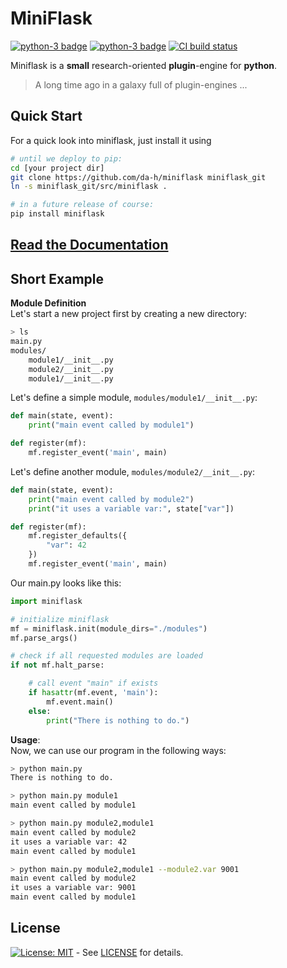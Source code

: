 MiniFlask
=========
[![python-3 badge](https://img.shields.io/pypi/v/miniflask?style=flat-square)](https://pypi.org/project/miniflask/)
[![python-3 badge](https://img.shields.io/pypi/pyversions/miniflask?style=flat-square)](https://pypi.org/project/miniflask/)
[![CI build status](https://github.com/da-h/miniflask/workflows/Deploy/badge.svg)](https://github.com/da-h/miniflask/actions?query=workflow%3ADeploy)

Miniflask is a **small** research-oriented **plugin**-engine for **python**.
> A long time ago in a galaxy full of plugin-engines ...


Quick Start
-----------

For a quick look into miniflask, just install it using
```bash
# until we deploy to pip:
cd [your project dir]
git clone https://github.com/da-h/miniflask miniflask_git
ln -s miniflask_git/src/miniflask .

# in a future release of course:
pip install miniflask
```

[Read the Documentation](https://da-h.github.io/miniflask)
----------------------

Short Example
-------------


**Module Definition**  
Let's start a new project first by creating a new directory:
```bash
> ls
main.py
modules/
    module1/__init__.py
    module2/__init__.py
    module1/__init__.py
```

Let's define a simple module, `modules/module1/__init__.py`:
```python
def main(state, event):
    print("main event called by module1")

def register(mf):
    mf.register_event('main', main)
```

Let's define another module, `modules/module2/__init__.py`:
```python
def main(state, event):
    print("main event called by module2")
    print("it uses a variable var:", state["var"])

def register(mf):
    mf.register_defaults({
        "var": 42
    })
    mf.register_event('main', main)
```



Our main.py looks like this:
```python
import miniflask

# initialize miniflask
mf = miniflask.init(module_dirs="./modules")
mf.parse_args()

# check if all requested modules are loaded
if not mf.halt_parse:

    # call event "main" if exists
    if hasattr(mf.event, 'main'):
        mf.event.main()
    else:
        print("There is nothing to do.")
```


**Usage**:  
Now, we can use our program in the following ways:
```sh
> python main.py
There is nothing to do.
```

```sh
> python main.py module1
main event called by module1
```

```sh
> python main.py module2,module1
main event called by module2
it uses a variable var: 42
main event called by module1
```

```sh
> python main.py module2,module1 --module2.var 9001
main event called by module2
it uses a variable var: 9001
main event called by module1
```

License
-------
[![License: MIT](https://img.shields.io/badge/License-MIT-yellow.svg?style=flat-square)](https://opensource.org/licenses/MIT) - See [LICENSE](LICENSE) for details.  
